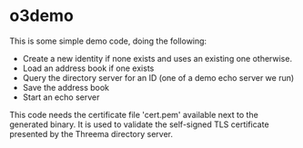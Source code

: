 # o3demo

This is some simple demo code, doing the following:
* Create a new identity if none exists and uses an existing one otherwise. 
* Load an address book if one exists
* Query the directory server for an ID (one of a demo echo server we run)
* Save the address book
* Start an echo server

This code needs the certificate file 'cert.pem' available next to the generated binary. It is used to validate the self-signed TLS certificate presented by the Threema directory server.
